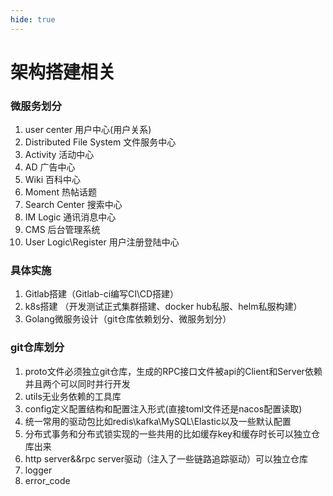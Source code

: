 ```yaml
---
hide: true
---
```

# 架构搭建相关

### 微服务划分

1. user center 用户中心(用户关系)
2. Distributed File System 文件服务中心
3. Activity 活动中心
4. AD 广告中心
5. Wiki 百科中心
6. Moment 热帖话题
7. Search Center 搜索中心
8. IM Logic 通讯消息中心
9. CMS 后台管理系统
10. User Logic\Register 用户注册登陆中心

### 具体实施

1. Gitlab搭建（Gitlab-ci编写CI\CD搭建）
2. k8s搭建 （开发测试正式集群搭建、docker hub私服、helm私服构建）
3. Golang微服务设计（git仓库依赖划分、微服务划分）


### git仓库划分

1. proto文件必须独立git仓库，生成的RPC接口文件被api的Client和Server依赖并且两个可以同时并行开发
2. utils无业务依赖的工具库
3. config定义配置结构和配置注入形式(直接toml文件还是nacos配置读取)
4. 统一常用的驱动包比如redis\kafka\MySQL\Elastic以及一些默认配置
5. 分布式事务和分布式锁实现的一些共用的比如缓存key和缓存时长可以独立仓库出来
6. http server&&rpc server驱动（注入了一些链路追踪驱动）可以独立仓库
7. logger
8. error_code